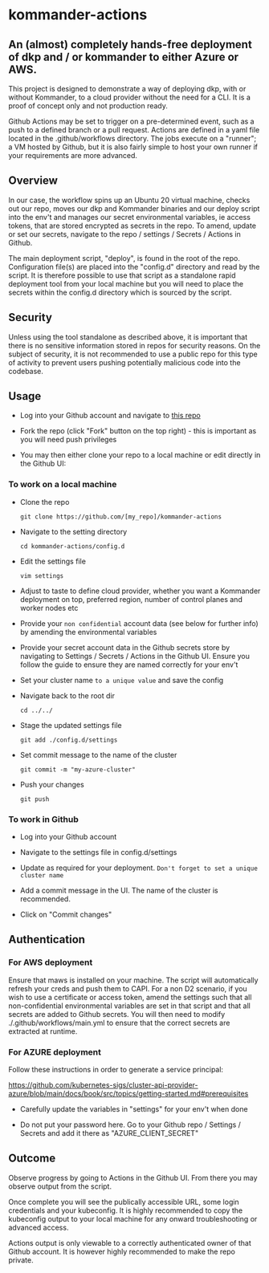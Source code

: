 # kommander-actions

## An (almost) completely hands-free deployment of dkp and / or kommander to either Azure or AWS.

This project is designed to demonstrate a way of deploying dkp, with or without Kommander, to a cloud provider without the need for a CLI. It is a proof of concept only and not production ready.

Github Actions may be set to trigger on a pre-determined event, such as a push to a defined branch or a pull request. Actions are defined in a yaml file located in the .github/workflows directory. The jobs execute on a "runner"; a VM hosted by Github, but it is also fairly simple to host your own runner if your requirements are more advanced.

## Overview

In our case, the workflow spins up an Ubuntu 20 virtual machine, checks out our repo, moves our dkp and Kommander binaries and our deploy script into the env't and manages our secret environmental variables, ie access tokens, that are stored encrypted as secrets in the repo. To amend, update or set our secrets, navigate to the repo / settings / Secrets / Actions in Github.  

The main deployment script, "deploy", is found in the root of the repo. Configuration file(s) are placed into the "config.d" directory and read by the script. It is therefore possible to use that script as a standalone rapid deployment tool from your local machine but you will need to place the secrets within the config.d directory which is sourced by the script.

## Security

Unless using the tool standalone as described above, it is important that there is no sensitive information stored in repos for security reasons. On the subject of security, it is not recommended to use a public repo for this type of activity to prevent users pushing potentially malicious code into the codebase.

## Usage

- Log into your Github account and navigate to [this repo](https://github.com/swiftsuretech/kommander-actions)

- Fork the repo (click "Fork" button on the top right) - this is important as you will need push privileges

- You may then either clone your repo to a local machine or edit directly in the Github UI:

### To work on a local machine

- Clone the repo

      git clone https://github.com/[my_repo]/kommander-actions
 
- Navigate to the setting directory
 
      cd kommander-actions/config.d
      
- Edit the settings file

      vim settings
      
- Adjust to taste to define cloud provider, whether you want a Kommander deployment on top, preferred region, number of control planes and worker nodes etc

- Provide your `non confidential` account data (see below for further info) by amending the environmental variables

- Provide your secret account data in the Github secrets store by navigating to Settings / Secrets / Actions in the Github UI. Ensure you follow the guide to ensure they are named correctly for your env't

- Set your cluster name `to a unique value` and save the config

- Navigate back to the root dir

      cd ../../
      
- Stage the updated settings file

      git add ./config.d/settings
      
- Set commit message to the name of the cluster

      git commit -m "my-azure-cluster"
      
- Push your changes

      git push
      
### To work in Github

- Log into your Github account

- Navigate to the settings file in config.d/settings

- Update as required for your deployment. `Don't forget to set a unique cluster name`

- Add a commit message in the UI. The name of the cluster is recommended.

- Click on "Commit changes"


## Authentication

### For AWS deployment

Ensure that maws is installed on your machine. The script will automatically refresh your creds and push them to CAPI. For a non D2 scenario, if you wish to use a certificate or  access token, amend the settings such that all non-confidential environmental variables are set in that script and that all secrets are added to Github secrets. You will then need to modify ./.github/workflows/main.yml to ensure that the correct secrets are extracted at runtime.

### For AZURE deployment

Follow these instructions in order to generate a service principal:

https://github.com/kubernetes-sigs/cluster-api-provider-azure/blob/main/docs/book/src/topics/getting-started.md#prerequisites

- Carefully update the variables in "settings" for your env't when done

- Do not put your password here. Go to your Github repo / Settings / Secrets and add it there as "AZURE_CLIENT_SECRET"

## Outcome

Observe progress by going to Actions in the Github UI. From there you may observe output from the script.

Once complete you will see the publically accessible URL, some login credentials and your kubeconfig. It is highly recommended to copy the kubeconfig output to your local machine for any onward troubleshooting or advanced access.

Actions output is only viewable to a correctly authenticated owner of that Github account. It is however highly recommended to make the repo private.
